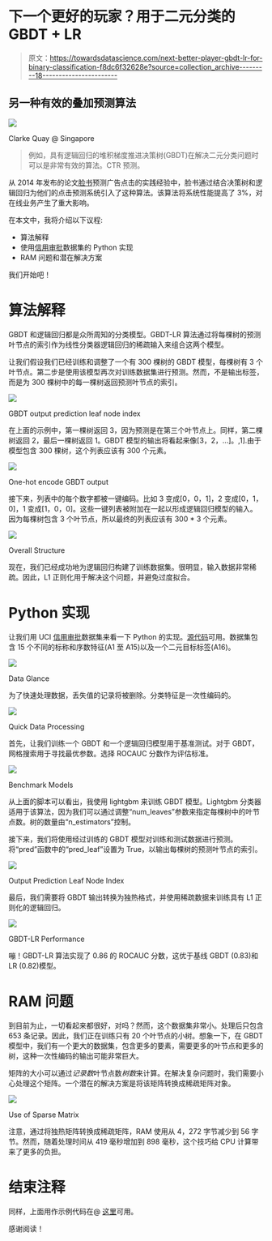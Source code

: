 # 下一个更好的玩家？用于二元分类的 GBDT + LR

> 原文：<https://towardsdatascience.com/next-better-player-gbdt-lr-for-binary-classification-f8dc6f32628e?source=collection_archive---------18----------------------->

## 另一种有效的叠加预测算法

![](img/b2f57d560b8f0a99578cde11720d4594.png)

Clarke Quay @ Singapore

> 例如，具有逻辑回归的堆积梯度推进决策树(GBDT)在解决二元分类问题时可以是非常有效的算法。CTR 预测。

从 2014 年发布的论文[脸书](https://www.semanticscholar.org/paper/Practical-Lessons-from-Predicting-Clicks-on-Ads-at-He-Pan/daf9ed5dc6c6bad5367d7fd8561527da30e9b8dd)预测广告点击的实践经验中，脸书通过结合决策树和逻辑回归为他们的点击预测系统引入了这种算法。该算法将系统性能提高了 3%，对在线业务产生了重大影响。

在本文中，我将介绍以下议程:

*   算法解释
*   使用[信用审批](https://archive.ics.uci.edu/ml/datasets/Credit+Approval)数据集的 Python 实现
*   RAM 问题和潜在解决方案

我们开始吧！

# 算法解释

GBDT 和逻辑回归都是众所周知的分类模型。GBDT-LR 算法通过将每棵树的预测叶节点的索引作为线性分类器逻辑回归的稀疏输入来组合这两个模型。

让我们假设我们已经训练和调整了一个有 300 棵树的 GBDT 模型，每棵树有 3 个叶节点。第二步是使用该模型再次对训练数据集进行预测。然而，不是输出标签，而是为 300 棵树中的每一棵树返回预测叶节点的索引。

![](img/0c17f504142f633a7d62e86b29d858b3.png)

GBDT output prediction leaf node index

在上面的示例中，第一棵树返回 3，因为预测是在第三个叶节点上。同样，第二棵树返回 2，最后一棵树返回 1。GBDT 模型的输出将看起来像[3，2，…]。,1].由于模型包含 300 棵树，这个列表应该有 300 个元素。

![](img/ad9b4beaa64b9f1847315f996e526abd.png)

One-hot encode GBDT output

接下来，列表中的每个数字都被一键编码。比如 3 变成[0，0，1]，2 变成[0，1，0]，1 变成[1，0，0]。这些一键列表被附加在一起以形成逻辑回归模型的输入。因为每棵树包含 3 个叶节点，所以最终的列表应该有 300 * 3 个元素。

![](img/0bce2ac99e3d9d6ff8bca2f5f5accf2f.png)

Overall Structure

现在，我们已经成功地为逻辑回归构建了训练数据集。很明显，输入数据非常稀疏。因此，L1 正则化用于解决这个问题，并避免过度拟合。

# Python 实现

让我们用 UCI [信用审批](https://archive.ics.uci.edu/ml/datasets/Credit+Approval)数据集来看一下 Python 的实现。[源代码](https://gist.github.com/ianforme/6459aefb61323c529a51026e2e50bc5f)可用。数据集包含 15 个不同的标称和序数特征(A1 至 A15)以及一个二元目标标签(A16)。

![](img/224f09d9c300dc39fbb7e76c9b9775bc.png)

Data Glance

为了快速处理数据，丢失值的记录将被删除。分类特征是一次性编码的。

![](img/e7ab4e3b04d1589626df8b44575674fd.png)

Quick Data Processing

首先，让我们训练一个 GBDT 和一个逻辑回归模型用于基准测试。对于 GBDT，网格搜索用于寻找最优参数。选择 ROCAUC 分数作为评估标准。

![](img/685429f01e1cfff33284c3dc66bca5f4.png)

Benchmark Models

从上面的脚本可以看出，我使用 lightgbm 来训练 GBDT 模型。Lightgbm 分类器适用于该算法，因为我们可以通过调整“num_leaves”参数来指定每棵树中的叶节点数。树的数量由“n_estimators”控制。

接下来，我们将使用经过训练的 GBDT 模型对训练和测试数据进行预测。将“pred”函数中的“pred_leaf”设置为 True，以输出每棵树的预测叶节点的索引。

![](img/fd86c92930b8950e44759294f7241941.png)

Output Prediction Leaf Node Index

最后，我们需要将 GBDT 输出转换为独热格式，并使用稀疏数据来训练具有 L1 正则化的逻辑回归。

![](img/16f1531236dcfa956cd2468d61b6e428.png)

GBDT-LR Performance

嘣！GBDT-LR 算法实现了 0.86 的 ROCAUC 分数，这优于基线 GBDT (0.83)和 LR (0.82)模型。

# RAM 问题

到目前为止，一切看起来都很好，对吗？然而，这个数据集非常小。处理后只包含 653 条记录。因此，我们正在训练只有 20 个叶节点的小树。想象一下，在 GBDT 模型中，我们有一个更大的数据集，包含更多的要素，需要更多的叶节点和更多的树，这种一次性编码的输出可能非常巨大。

矩阵的大小可以通过*记录数*叶节点数*树数*来计算。在解决复杂问题时，我们需要小心处理这个矩阵。一个潜在的解决方案是将该矩阵转换成稀疏矩阵对象。

![](img/fab8691c8656872cca318835b4dd486f.png)

Use of Sparse Matrix

注意，通过将独热矩阵转换成稀疏矩阵，RAM 使用从 4，272 字节减少到 56 字节。然而，随着处理时间从 419 毫秒增加到 898 毫秒，这个技巧给 CPU 计算带来了更多的负担。

# 结束注释

同样，上面用作示例代码在@ [这里](https://gist.github.com/ianforme/6459aefb61323c529a51026e2e50bc5f)可用。

感谢阅读！